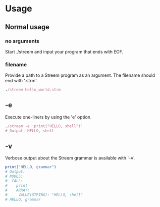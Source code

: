 # Usage

## Normal usage

### no arguments

Start ./streem and input your program that ends with EOF.

### filename

Provide a path to a Streem program as an argument. The filename should end with '.strm'.

```ruby
./streem hello_world.strm
```

## -e

Execute one-liners by using the 'e' option.

```ruby
./streem -e 'print("HELLO, shell")'
# Output: HELLO, shell
```

## -v

Verbose output about the Streem grammar is available with '-v'.

```ruby
print("HELLO, grammar")
# Output:
# NODES:
#  CALL:
#    print
#    ARRAY:
#     VALUE(STRING): "HELLO, shell"
# HELLO, grammar
```
